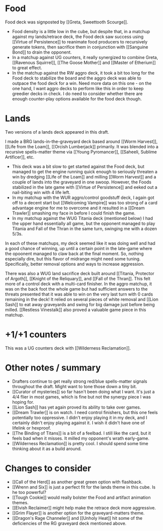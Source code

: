 # Food

Food deck was signposted by [[Greta, Sweettooth Scourge]].

- Food density is a little low in the cube, but despite that, in a matchup against my lands/retrace deck, the Food deck saw success
using [[Virtue of Persistence]] to reanimate food producers to recursively generate tokens, then sacrifice them
in conjunction with [[Sanguine Bond]] to drain the opponent.
- In a matchup against UG counters, it really synergized to combine Greta, [[Ravenous Squirrel]], [[The Goose Mother]] and [[Master of Etherium]] to
great effect.
- In the matchup against the RW aggro deck, it took a bit too long for the Food deck to stabilize the board and the aggro deck was able to
outpace the food deck for a win. Need more data on this one - on the one hand, I want aggro decks to perform like this in order to
keep greedier decks in check. I do need to consider whether there are enough counter-play options available for the food deck though.

# Lands

Two versions of a lands deck appeared in this draft.

I made a BRG lands-in-the-graveyard deck based around [[Worm Harvest]], [[Life from the Loam]], [[Orcish Lumberjack]] primarily. It was blended into a recursive
spells-matter theme via [[Young Pyromancer]], [[Saheeli, Sublime Artificer]], etc.
- This deck was a bit slow to get started against the Food deck, but managed to get the engine running quick enough to seriously threaten a win by dredging [[Life of the Loam]]
and milling [[Worm Harvest]] and a couple of lands into the graveyard in one swoop. However, the Foods stabilized in the late game
with [[Virtue of Persistence]] and eeked out a nail-biting win with 4 life left.
- In my matchup with the WUR aggro/control goodstuff deck, I again got off to a decent start but [[Welcoming Vampire]] was too
strong of a card advantage engine for me to overcome and it resulted in a [[Dream Trawler]] smashing my face in before I could finish the game.
- In my matchup against the WUG Titania deck (mentioned below) I had the upper hand essentially all game, but the opponent managed to play Titania and
  Fall of the Thran in the same turn, swinging me with a dozen 5/3s.

In each of these matchups, my deck seemed like it was doing well and had a good chance of winning, up until a certain point in the late-game
where the opoonent managed to claw back at the final moment. So, nothing especially dire, but this flavor of midrange might need some tuning. Specifically,
better removal options and ways to increase aggression.

There was also a WUG land sacrifice deck built around [[Titania, Protector of Argoth]], [[Knight of the Reliquary]], and [[Fall of the Thran]]. This felt
more of a control deck with a multi-card finisher. In the aggro matchup, it was on the back foot the whole game but had sufficient answers to the threats
presented that it was able to win on the very last turn with 0 cards remaining in the deck! It relied on several pieces of white removal and [[Lion Sash]]
to eat away graveyards and swing for big damage just before being milled. [[Restless Vinestalk]] also proved a valuable game piece in this matchup.

# +1/+1 counters

This was a UG counters deck with [[Wilderness Reclamation]].

# Other notes / summary

- Drafters continue to get really strong red/blue spells-matter signals throughout the draft. Might want to tone those down a tiny bit.
- [[Curator of mysteries]] so far hasn't been doing what I want. It's just a 4/4 flier in most games, which is fine but not the synergy piece I was hoping for.
- [[Lion Sash]] has yet again proved its ability to take over games.
- [[Dream Trawler]] is on watch. I need control finishers, but this one feels potentially too oppressive. I didn't enjoy playing it in my deck, and I certainly didn't enjoy playing against it. I wish it didn't have one of lifelink or hexproof.
- [[The Binding of Titans]] is a bit of a feelbad. I still like the card, but it feels bad when it misses. It milled my opponent's wrath early-game.
- [[Wilderness Reclamation]] is pretty cool. I should spend some time thinking about it as a build around.

# Changes to consider

- [[Call of the Herd]] as another great green option with flashback.
- [[Wrenn and Six]] is just a perfect fit for the lands theme in this cube. Is he too powerful?
- [[Tough Cookie]] would really bolster the Food and artifact animation themes.
- [[Elvish Reclaimer]] might help make the retrace deck more aggressive.
- [[Grim Flayer]] is another option for the graveyard-matters theme.
- [[Dragon's Rage Channeler]] and [[Unholy Heat]] hit some of the deficiencies of the RG graveyard deck mentioned above.
